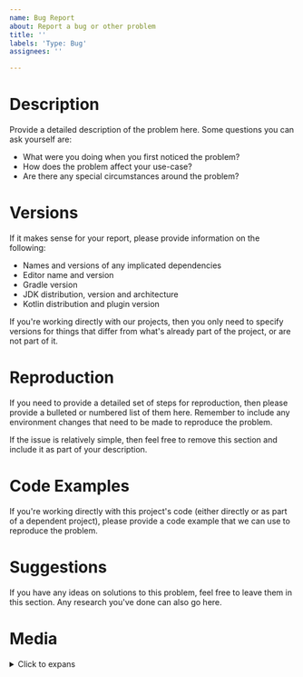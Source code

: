 ```yaml
---
name: Bug Report
about: Report a bug or other problem
title: ''
labels: 'Type: Bug'
assignees: ''

---
```


<!--
Hello, and thanks for submitting a bug report! To help us address this issue
quickly, please take the time to fill out this issue template to the best of
your ability, and please provide as much information as possible!

When you're done, feel free to remove these comments if you like. All
of the following sections are optional, aside from the first one - remove 
any that don't apply.

Additionally, please remember that GitHub issues are not the place to disclose
a security issue. Instead, please contact a member of our admin team directly
on Discord, or send a private message to the ModMail bot there.
-->

# Description

Provide a detailed description of the problem here. Some questions you can 
ask yourself are:

* What were you doing when you first noticed the problem?
* How does the problem affect your use-case?
* Are there any special circumstances around the problem?

# Versions

If it makes sense for your report, please provide information on the following:

* Names and versions of any implicated dependencies
* Editor name and version
* Gradle version
* JDK distribution, version and architecture
* Kotlin distribution and plugin version

If you're working directly with our projects, then you only need to specify versions
for things that differ from what's already part of the project, or are not part of it.

# Reproduction

If you need to provide a detailed set of steps for reproduction, then please provide a
bulleted or numbered list of them here. Remember to include any environment changes that
need to be made to reproduce the problem.

If the issue is relatively simple, then feel free to remove this section and include it 
as part of your description.

# Code Examples

If you're working directly with this project's code (either directly or as part of a 
dependent project), please provide a code example that we can use to reproduce the problem.

# Suggestions

If you have any ideas on solutions to this problem, feel free to leave them in this section.
Any research you've done can also go here.

# Media

<details>
    <summary>Click to expans</summary>

    If you have any screenshots, videos, or other relevant media, please insert it here - at
    the bottom of the issue. We also prefer that you place all media within this `details`
    object, for the sake of ease of navigation.
</details>
